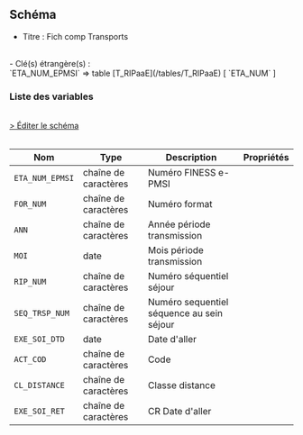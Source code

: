 ## Schéma

- Titre : Fich comp Transports
<br />
- Clé(s) étrangère(s) : <br />
`ETA_NUM_EPMSI` => table [T_RIPaaE](/tables/T_RIPaaE) [ `ETA_NUM` ]<br />

### Liste des variables
<br />
<div>
    <a href="https://gitlab.com/healthdatahub/schema-snds/edit/master/schemas/PMSI%20RIP/T_RIPaaTRPT.json"  
    arget="_blank" rel="noopener noreferrer">> Éditer le schéma</a>
    <OutboundLink />
</div>
<br />

Nom|Type|Description|Propriétés
-|-|-|-
`ETA_NUM_EPMSI`|chaîne de caractères|Numéro FINESS e-PMSI||
`FOR_NUM`|chaîne de caractères|Numéro format||
`ANN`|chaîne de caractères|Année période transmission||
`MOI`|date|Mois période transmission||
`RIP_NUM`|chaîne de caractères|Numéro séquentiel séjour||
`SEQ_TRSP_NUM`|chaîne de caractères|Numéro sequentiel séquence au sein séjour||
`EXE_SOI_DTD`|date|Date d&#x27;aller||
`ACT_COD`|chaîne de caractères|Code||
`CL_DISTANCE`|chaîne de caractères|Classe distance||
`EXE_SOI_RET`|chaîne de caractères|CR Date d&#x27;aller||

